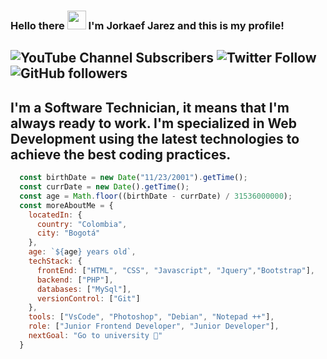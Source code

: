 ### Hello there <img src="https://emoji.gg/assets/emoji/7190-wavingblob.gif" width="30px"> I'm Jorkaef Jarez and this is my profile!
![YouTube Channel Subscribers](https://img.shields.io/youtube/channel/subscribers/UCyEPm_n8DS7GA1LnoBYmBhg?style=social)
![Twitter Follow](https://img.shields.io/twitter/follow/jorkaeffdev?style=social)
![GitHub followers](https://img.shields.io/github/followers/JorkDev?style=social)
---
I'm a Software Technician, it means that I'm always ready to work. I'm specialized in Web Development using the latest technologies to achieve the best coding practices.
---
```javascript
  const birthDate = new Date("11/23/2001").getTime();
  const currDate = new Date().getTime();
  const age = Math.floor((birthDate - currDate) / 31536000000);
  const moreAboutMe = {
    locatedIn: {
      country: "Colombia",
      city: "Bogotá"
    },
    age: `${age} years old`,
    techStack: {
      frontEnd: ["HTML", "CSS", "Javascript", "Jquery","Bootstrap"],
      backend: ["PHP"],
      databases: ["MySql"],
      versionControl: ["Git"]
    },
    tools: ["VsCode", "Photoshop", "Debian", "Notepad ++"],
    role: ["Junior Frontend Developer", "Junior Developer"],
    nextGoal: "Go to university 🤩"
  }
```
